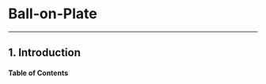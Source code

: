 # Ball-on-Plate
-----------------------------------------------------------------------------------------
## 1. Introduction

#### Table of Contents
